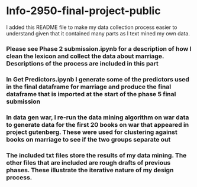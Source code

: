 # Info-2950-final-project-public
I added this README file to make my data collection process easier to understand given that it contained many parts as I text mined my own data.
### Please see Phase 2 submission.ipynb for a description of how I clean the lexicon and collect the data about marriage. Descriptions of the process are included in this part
### In Get Predictors.ipynb I generate some of the predictors used in the final dataframe for marriage and produce the final dataframe that is imported at the start of the phase 5 final submission
### In data gen war, I re-run the data mining algorithm on war data to generate data for the first 20 books on war that appeared in project gutenberg. These were used for clustering against books on marriage to see if the two groups separate out
### The included txt files store the results of my data mining. The other files that are included are rough drafts of previous phases. These illustrate the iterative nature of my design process.
